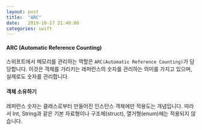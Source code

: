 ```yaml
---
layout: post
title:  "ARC"
date:   2019-10-17 21:40:00
categories: swift
---
```


#### ARC (Automatic Reference Counting)

스위프트에서 메모리를 관리하는 역할은 `ARC(Automatic Reference Counting)`가  담당합니다. 이것은 객체를 가리키는 레퍼런스의 숫자를 관리하는 의미를 가지고 있으며, 실제로도 숫자를 관리합니다.



#### 객체 소유하기

레퍼런스 숫자는 클래스로부터 만들어진 인스턴스 객체에만 적용도는 개념입니다. 따라서 Int, String과 같은 기본 자료형이나 구조체(struct), 열거형(enum)에는 적용되지 않습니다.

